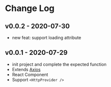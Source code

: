 # Change Log

## v0.0.2 - 2020-07-30

- new feat: support loading attribute


## v0.0.1 - 2020-07-29

- init project and complete the expected function
- Extends [Axios](https://github.com/axios/axios)
- React Component
- Support `<HttpProvider />`